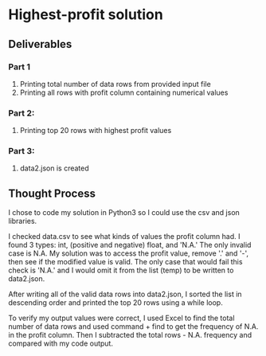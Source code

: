 # Highest-profit solution

## Deliverables

### Part 1
1) Printing total number of data rows from provided input file
2) Printing all rows with profit column containing numerical values

### Part 2:
1) Printing top 20 rows with highest profit values

### Part 3: 
1) data2.json is created

## Thought Process

I chose to code my solution in Python3 so I could use the csv and json libraries.

I checked data.csv to see what kinds of values the profit column had. I found 3 types: int, (positive and negative) float, and 'N.A.' The only invalid case is N.A. My solution was to access the profit value, remove '.' and '-', then see if the modified value is valid. The only case that would fail this check is 'N.A.' and I would omit it from the list (temp) to be written to data2.json.

After writing all of the valid data rows into data2.json, I sorted the list in descending order and printed the top 20 rows using a while loop. 

To verify my output values were correct, I used Excel to find the total number of data rows and used command + find to get the frequency of N.A. in the profit column. Then I subtracted the total rows - N.A. frequency and compared with my code output. 
